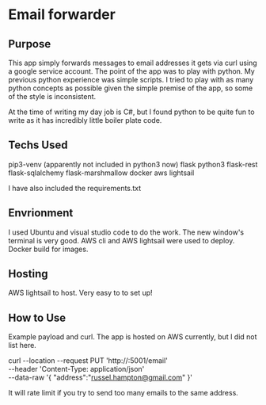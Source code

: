 # Email forwarder #

## Purpose ##

This app simply forwards messages to email addresses it gets via curl using a google service account. 
The point of the app was to play with python.
My previous python experience was simple scripts. 
I tried to play with as many python concepts as possible given the simple premise of the app, so some of the style is inconsistent. 

At the time of writing my day job is C#, but I found python to be quite fun to write as it has incredibly little boiler plate code.



## Techs Used ##

pip3-venv (apparently not included in python3 now)
flask
python3
flask-rest
flask-sqlalchemy
flask-marshmallow
docker
aws lightsail

I have also included the requirements.txt

## Envrionment ##

I used Ubuntu and visual studio code to do the work. 
The new window's terminal is very good.
AWS cli and AWS lightsail were used to deploy.
Docker build for images.

## Hosting ##

AWS lightsail to host. Very easy to to set up!

## How to Use ##

Example payload and curl. The app is hosted on AWS currently, but I did not list here.

curl --location --request PUT 'http://<hostedurl>:5001/email' \
--header 'Content-Type: application/json' \
--data-raw '{
    "address":"russel.hampton@gmail.com"
}'

It will rate limit if you try to send too many emails to the same address.